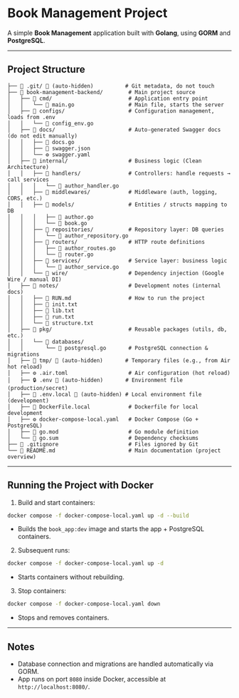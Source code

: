 # Book Management Project

A simple **Book Management** application built with **Golang**, using **GORM** and **PostgreSQL**.

---

## Project Structure
```
├── 📁 .git/ 🚫 (auto-hidden)          # Git metadata, do not touch
├── 📁 book-management-backend/        # Main project source
│   ├── 📁 cmd/                        # Application entry point
│   │   └── 🐹 main.go                 # Main file, starts the server
│   ├── 📁 configs/                    # Configuration management, loads from .env
│   │   └── 🐹 config_env.go
│   ├── 📁 docs/                       # Auto-generated Swagger docs (do not edit manually)
│   │   ├── 🐹 docs.go
│   │   ├── 📄 swagger.json
│   │   └── ⚙️ swagger.yaml
│   ├── 📁 internal/                   # Business logic (Clean Architecture)
│   │   ├── 📁 handlers/               # Controllers: handle requests → call services
│   │   │   └── 🐹 author_handler.go
│   │   ├── 📁 middlewares/            # Middleware (auth, logging, CORS, etc.)
│   │   ├── 📁 models/                 # Entities / structs mapping to DB
│   │   │   ├── 🐹 author.go
│   │   │   └── 🐹 book.go
│   │   ├── 📁 repositories/           # Repository layer: DB queries
│   │   │   └── 🐹 author_repository.go
│   │   ├── 📁 routers/                # HTTP route definitions
│   │   │   ├── 🐹 author_routes.go
│   │   │   └── 🐹 router.go
│   │   ├── 📁 services/               # Service layer: business logic
│   │   │   └── 🐹 author_service.go
│   │   └── 📁 wire/                   # Dependency injection (Google Wire / manual DI)
│   ├── 📁 notes/                      # Development notes (internal docs)
│   │   ├── 📝 RUN.md                  # How to run the project
│   │   ├── 📄 init.txt
│   │   ├── 📄 lib.txt
│   │   ├── 📄 run.txt
│   │   └── 📄 structure.txt
│   ├── 📁 pkg/                        # Reusable packages (utils, db, etc.)
│   │   └── 📁 databases/
│   │       └── 🐹 postgresql.go       # PostgreSQL connection & migrations
│   ├── 📁 tmp/ 🚫 (auto-hidden)       # Temporary files (e.g., from Air hot reload)
│   ├── ⚙️ .air.toml                   # Air configuration (hot reload)
│   ├── 🔒 .env 🚫 (auto-hidden)       # Environment file (production/secret)
│   ├── 📄 .env.local 🚫 (auto-hidden) # Local environment file (development)
│   ├── 📄 DockerFile.local            # Dockerfile for local development
│   ├── ⚙️ docker-compose-local.yaml   # Docker Compose (Go + PostgreSQL)
│   ├── 🐹 go.mod                      # Go module definition
│   └── 🐹 go.sum                      # Dependency checksums
├── 🚫 .gitignore                      # Files ignored by Git
└── 📖 README.md                       # Main documentation (project overview)
```

---

## Running the Project with Docker

1. Build and start containers:

```bash
docker compose -f docker-compose-local.yaml up -d --build
```

* Builds the `book_app:dev` image and starts the app + PostgreSQL containers.

2. Subsequent runs:

```bash
docker compose -f docker-compose-local.yaml up -d
```

* Starts containers without rebuilding.

3. Stop containers:

```bash
docker compose -f docker-compose-local.yaml down
```

* Stops and removes containers.

---

## Notes

* Database connection and migrations are handled automatically via GORM.
* App runs on port `8080` inside Docker, accessible at `http://localhost:8080/`.
